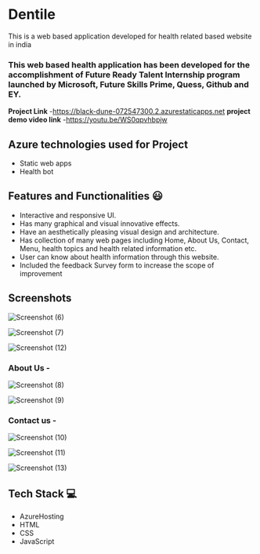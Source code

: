 # Dentile

This is a web based application developed for health related based website in india

### This web based health application has been developed for the accomplishment of Future Ready Talent Internship program launched by Microsoft, Future Skills Prime, Quess, Github and EY.


**Project Link** -https://black-dune-072547300.2.azurestaticapps.net
**project demo video link** -https://youtu.be/WS0qpvhbpjw 

## Azure technologies used for Project

- Static web apps
- Health bot

## Features and Functionalities 😃

- Interactive and responsive UI.
- Has many graphical and visual innovative effects.
- Have an aesthetically pleasing visual design and architecture.
- Has collection of many web pages including Home, About Us, Contact, Menu, health topics and health related information etc.
- User can know about health information through this website.
- Included the feedback Survey form to increase the scope of improvement 

## Screenshots


![Screenshot (6)](https://user-images.githubusercontent.com/118885257/204494685-cfbdeeaf-197d-43fb-b1eb-1caea38f8f70.png)

![Screenshot (7)](https://user-images.githubusercontent.com/118885257/204494707-cb2ddb0d-3329-4f31-b111-e9260b6e5861.png)


   ![Screenshot (12)](https://user-images.githubusercontent.com/118885257/204494870-85bf6b38-7b9d-4c94-9091-691c74bf0981.png)


### About Us -




![Screenshot (8)](https://user-images.githubusercontent.com/118885257/204494765-79f47b3d-6c54-4180-95a0-e2f514156e67.png)


![Screenshot (9)](https://user-images.githubusercontent.com/118885257/204494776-e4d83f19-fd31-49c4-a752-61b42c961fe3.png)


### Contact us -


![Screenshot (10)](https://user-images.githubusercontent.com/118885257/204494802-507e9ae6-aa0b-459d-ac37-6499f49b4024.png)

![Screenshot (11)](https://user-images.githubusercontent.com/118885257/204494823-5371db81-0fdb-4913-a6df-a65bffdca71d.png)


![Screenshot (13)](https://user-images.githubusercontent.com/118885257/204494888-d7394b46-eabc-4f0f-a661-ec292843aed7.png)




## Tech Stack 💻

- AzureHosting
- HTML
- CSS
- JavaScript
